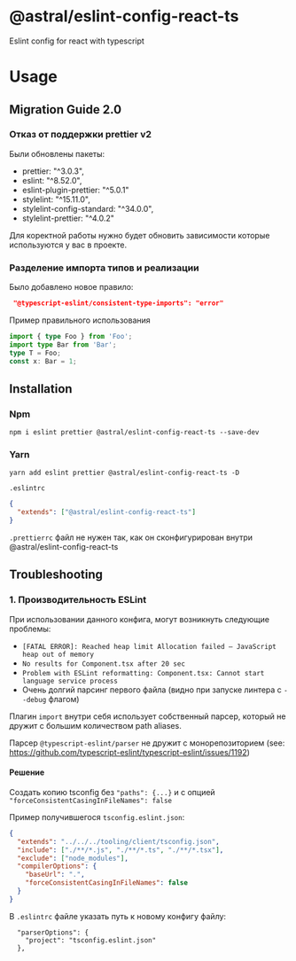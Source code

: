 # @astral/eslint-config-react-ts

Eslint config for react with typescript

# Usage

## Migration Guide 2.0

### Отказ от поддержки prettier v2

Были обновлены пакеты:
- prettier: "^3.0.3",
- eslint: "^8.52.0",
- eslint-plugin-prettier: "^5.0.1"
- stylelint: "^15.11.0",
- stylelint-config-standard: "^34.0.0",
- stylelint-prettier: "^4.0.2"

Для коректной работы нужно будет обновить зависимости которые используются у вас в проекте.

### Разделение импорта типов и реализации

Было добавлено новое правило:

```json
 "@typescript-eslint/consistent-type-imports": "error" 
```

Пример правильного использования

```typescript
import { type Foo } from 'Foo';
import type Bar from 'Bar';
type T = Foo;
const x: Bar = 1;
```

## Installation

### Npm

```shell
npm i eslint prettier @astral/eslint-config-react-ts --save-dev
```

### Yarn

```shell
yarn add eslint prettier @astral/eslint-config-react-ts -D
```

`.eslintrc`

```json
{
  "extends": ["@astral/eslint-config-react-ts"]
}
```

`.prettierrc` файл не нужен так, как он сконфигурирован внутри @astral/eslint-config-react-ts


## Troubleshooting

### 1. Производительность ESLint
При использовании данного конфига, могут возникнуть следующие проблемы:
- `[FATAL ERROR]: Reached heap limit Allocation failed – JavaScript heap out of memory`
- `No results for Component.tsx after 20 sec`
- `Problem with ESLint reformatting: Component.tsx: Cannot start language service process`
- Очень долгий парсинг первого файла (видно при запуске линтера с `--debug` флагом)

Плагин `import` внутри себя использует собственный парсер, который не дружит с большим количеством path aliases.

Парсер `@typescript-eslint/parser` не дружит с монорепозиторием (see: https://github.com/typescript-eslint/typescript-eslint/issues/1192) 

#### Решение
Создать копию tsconfig без `"paths": {...}` и с опцией `"forceConsistentCasingInFileNames": false`

Пример получившегося `tsconfig.eslint.json`:
```tsconfig.eslint.json
{
  "extends": "../../../tooling/client/tsconfig.json",
  "include": ["./**/*.js", "./**/*.ts", "./**/*.tsx"],
  "exclude": ["node_modules"],
  "compilerOptions": {
    "baseUrl": ".",
    "forceConsistentCasingInFileNames": false
  }
}
```

В `.eslintrc` файле указать путь к новому конфигу файлу:
```eslintrc
  "parserOptions": {
    "project": "tsconfig.eslint.json"
  },
```
